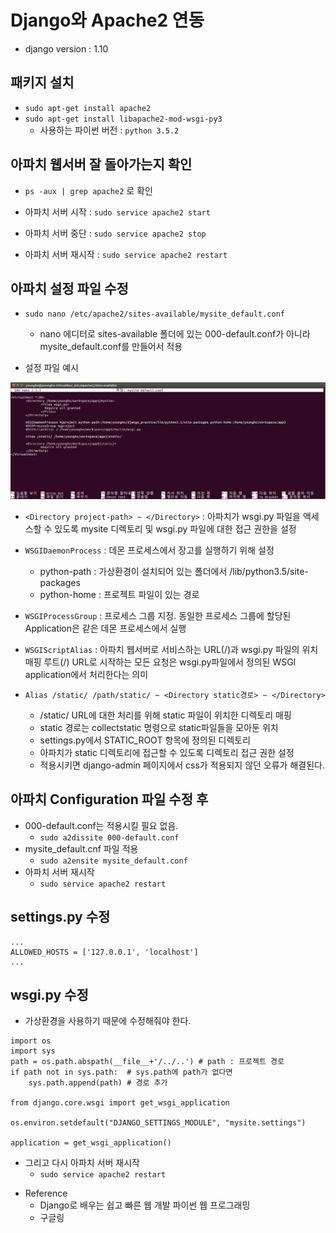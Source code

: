 # Django와 Apache2 연동
  - django version : 1.10

## 패키지 설치
- `sudo apt-get install apache2`
- `sudo apt-get install libapache2-mod-wsgi-py3`
  - 사용하는 파이썬 버전 : `python 3.5.2`

## 아파치 웹서버 잘 돌아가는지 확인
- `ps -aux | grep apache2` 로 확인

- 아파치 서버 시작 : `sudo service apache2 start`
- 아파치 서버 중단 : `sudo service apache2 stop`
- 아파치 서버 재시작 : `sudo service apache2 restart`



## 아파치 설정 파일 수정

  - `sudo nano /etc/apache2/sites-available/mysite_default.conf`
    - nano 에디터로 sites-available 폴더에 있는 000-default.conf가 아니라
      mysite_default.conf를 만들어서 적용

  - 설정 파일 예시

  <img src = "./img/mysite_default_cnf.jpg" width=1000>

  - `<Directory project-path> ~ </Directory>` : 아파치가 wsgi.py 파일을 액세스할 수 있도록 mysite 디렉토리 및 wsgi.py 파일에 대한 접근 권한을 설정

  - `WSGIDaemonProcess` : 데몬 프로세스에서 장고를 실행하기 위해 설정
    - python-path : 가상환경이 설치되어 있는 폴더에서 /lib/python3.5/site-packages
    - python-home : 프로젝트 파일이 있는 경로

  - `WSGIProcessGroup` : 프로세스 그룹 지정. 동일한 프로세스 그룹에 할당된 Application은 같은 데몬 프로세스에서 실행

  - `WSGIScriptAlias` : 아파치 웹서버로 서비스하는 URL(/)과 wsgi.py 파일의 위치 매핑 루트(/) URL로 시작하는 모든 요청은 wsgi.py파일에서 정의된 WSGI application에서 처리한다는 의미

  - `Alias /static/ /path/static/ ~ <Directory static경로> ~ </Directory>`
    - /static/ URL에 대한 처리를 위해 static 파일이 위치한 디렉토리 매핑
    - static 경로는 collectstatic 명령으로 static파일들을 모아둔 위치
    - settings.py에서 STATIC_ROOT 항목에 정의된 디렉토리
    - 아파치가 static 디렉토리에 접근할 수 있도록 디렉토리 접근 권한 설정
    - 적용시키면 django-admin 페이지에서 css가 적용되지 않던 오류가 해결된다.


## 아파치 Configuration 파일 수정 후

- 000-default.conf는 적용시킬 필요 없음.
  - `sudo a2dissite 000-default.conf`
- mysite_default.cnf 파일 적용
  - `sudo a2ensite mysite_default.conf`
- 아파치 서버 재시작
  - `sudo service apache2 restart`

## settings.py 수정

```
...
ALLOWED_HOSTS = ['127.0.0.1', 'localhost']
...
```

## wsgi.py 수정
  - 가상환경을 사용하기 때문에 수정해줘야 한다.

```
import os
import sys
path = os.path.abspath(__file__+'/../..') # path : 프로젝트 경로
if path not in sys.path:  # sys.path에 path가 없다면
    sys.path.append(path) # 경로 추가

from django.core.wsgi import get_wsgi_application

os.environ.setdefault("DJANGO_SETTINGS_MODULE", "mysite.settings")

application = get_wsgi_application()
```

  - 그리고 다시 아파치 서버 재시작
    - `sudo service apache2 restart`



<p>

- Reference
  - Django로 배우는 쉽고 빠른 웹 개발 파이썬 웹 프로그래밍
  - 구글링

</p>
